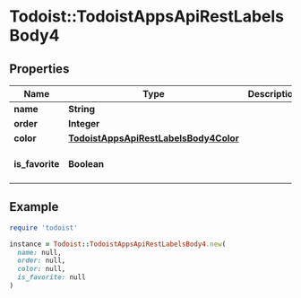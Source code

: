 # Todoist::TodoistAppsApiRestLabelsBody4

## Properties

| Name | Type | Description | Notes |
| ---- | ---- | ----------- | ----- |
| **name** | **String** |  |  |
| **order** | **Integer** |  | [optional] |
| **color** | [**TodoistAppsApiRestLabelsBody4Color**](TodoistAppsApiRestLabelsBody4Color.md) |  | [optional] |
| **is_favorite** | **Boolean** |  | [optional][default to false] |

## Example

```ruby
require 'todoist'

instance = Todoist::TodoistAppsApiRestLabelsBody4.new(
  name: null,
  order: null,
  color: null,
  is_favorite: null
)
```

